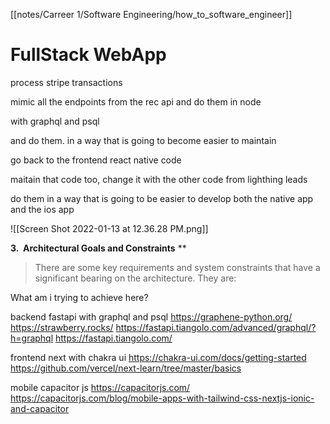 [[notes/Carreer 1/Software Engineering/how_to_software_engineer]]


      

  

  

# FullStack WebApp

process stripe transactions




mimic all the endpoints from the rec api and do them in node

with graphql and psql

and do them. in a way that is going to become easier to maintain

go back to the frontend react native code

maitain that code too, change it with the other code from lighthing leads

do them in a way that is going to be easier to develop both the native app and the ios app




![[Screen Shot 2022-01-13 at 12.36.28 PM.png]]


**3.  Architectural Goals and Constraints** **
> There are some key requirements and system constraints that have a significant bearing on the architecture. They are:

What am i trying to achieve here? 





backend
fastapi with graphql and psql
https://graphene-python.org/
https://strawberry.rocks/
https://fastapi.tiangolo.com/advanced/graphql/?h=graphql
https://fastapi.tiangolo.com/

frontend
next with chakra ui
https://chakra-ui.com/docs/getting-started
https://github.com/vercel/next-learn/tree/master/basics

mobile
capacitor js
https://capacitorjs.com/
https://capacitorjs.com/blog/mobile-apps-with-tailwind-css-nextjs-ionic-and-capacitor



